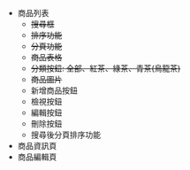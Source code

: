 - 商品列表
  - ~~搜尋框~~
  - ~~排序功能~~
  - ~~分頁功能~~
  - ~~商品表格~~
  - ~~分類按鈕: 全部、紅茶、綠茶、青茶(烏龍茶)~~
  * ~~商品圖片~~
  - 新增商品按鈕
  - 檢視按鈕
  - 編輯按鈕
  - 刪除按鈕
  - 搜尋後分頁排序功能
- 商品資訊頁
- 商品編輯頁
